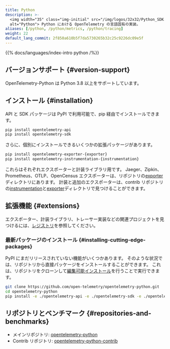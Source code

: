 ```yaml
---
title: Python
description: >-
  <img width="35" class="img-initial" src="/img/logos/32x32/Python_SDK.svg"
  alt="Python"> Python における OpenTelemetry の言語固有の実装。
aliases: [/python, /python/metrics, /python/tracing]
weight: 22
default_lang_commit: 2f850a610b5f7da5730265b32c25c9226dc09e5f
---
```


{{% docs/languages/index-intro python /%}}

## バージョンサポート {#version-support}

OpenTelemetry-Python は Python 3.8 以上をサポートしています。

## インストール {#installation}

API と SDK パッケージは PyPI で利用可能で、pip 経由でインストールできます。

```sh
pip install opentelemetry-api
pip install opentelemetry-sdk
```

さらに、個別にインストールできるいくつかの拡張パッケージがあります。

```sh
pip install opentelemetry-exporter-{exporter}
pip install opentelemetry-instrumentation-{instrumentation}
```

これらはそれぞれエクスポーターと計装ライブラリ用です。
Jaeger、Zipkin、Prometheus、OTLP、OpenCensus エクスポーターは、リポジトリの[exporter](https://github.com/open-telemetry/opentelemetry-python/blob/main/exporter/)ディレクトリにあります。
計装と追加のエクスポーターは、contrib リポジトリの[instrumentation](https://github.com/open-telemetry/opentelemetry-python-contrib/tree/main/instrumentation)と[exporter](https://github.com/open-telemetry/opentelemetry-python-contrib/tree/main/exporter)ディレクトリで見つけることができます。

## 拡張機能 {#extensions}

エクスポーター、計装ライブラリ、トレーサー実装などの関連プロジェクトを見つけるには、[レジストリ](/ecosystem/registry/?s=python)を参照してください。

### 最新パッケージのインストール {#installing-cutting-edge-packages}

PyPI にまだリリースされていない機能がいくつかあります。
そのような状況では、リポジトリから直接パッケージをインストールすることができます。
これは、リポジトリをクローンして[編集可能インストール](https://pip.pypa.io/en/stable/reference/pip_install/#editable-installs)を行うことで実行できます。

```sh
git clone https://github.com/open-telemetry/opentelemetry-python.git
cd opentelemetry-python
pip install -e ./opentelemetry-api -e ./opentelemetry-sdk -e ./opentelemetry-semantic-conventions
```

## リポジトリとベンチマーク {#repositories-and-benchmarks}

- メインリポジトリ: [opentelemetry-python][]
- Contrib リポジトリ: [opentelemetry-python-contrib][]

[opentelemetry-python]: https://github.com/open-telemetry/opentelemetry-python
[opentelemetry-python-contrib]: https://github.com/open-telemetry/opentelemetry-python-contrib
